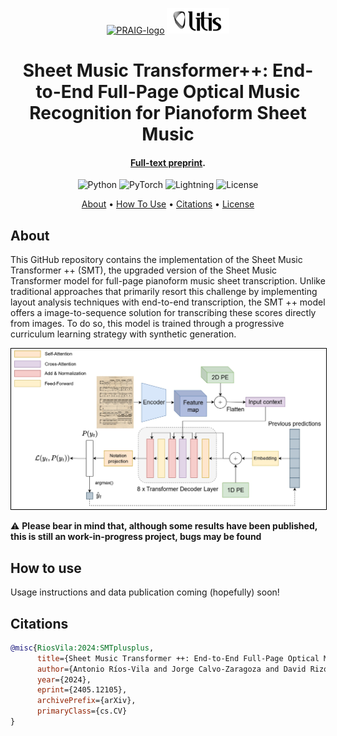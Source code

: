 <p align='center'>
  <a href='https://praig.ua.es/'><img src='https://i.imgur.com/Iu7CvC1.png' alt='PRAIG-logo' width='100'></a>
  <a href='https://www.litislab.fr/'><img src='graphics/Litis_Logo.png' alt='LITIS-logo' width='100'></a>
</p>

<h1 align='center'>Sheet Music Transformer++: End-to-End Full-Page Optical Music Recognition for Pianoform Sheet Music</h1>

<h4 align='center'><a href='https://arxiv.org/abs/2405.12105' target='_blank'>Full-text preprint</a>.</h4>

<p align='center'>
  <img src='https://img.shields.io/badge/python-3.12.0-orange' alt='Python'>
  <img src='https://img.shields.io/badge/PyTorch-%23EE4C2C.svg?style=flat&logo=PyTorch&logoColor=white' alt='PyTorch'>
  <img src='https://img.shields.io/badge/-Lightning-792ee5?logo=pytorchlightning&logoColor=white' alt='Lightning'>
  <img src='https://img.shields.io/static/v1?label=License&message=MIT&color=blue' alt='License'>
</p>

<p align='center'>
  <a href='#about'>About</a> •
  <a href='#how-to-use'>How To Use</a> •
  <a href='#citations'>Citations</a> •
  <a href='#license'>License</a>
</p>


## About

This GitHub repository contains the implementation of the Sheet Music Transformer ++ (SMT), the upgraded version of the Sheet Music Transformer model for full-page pianoform music sheet transcription. Unlike traditional approaches that primarily resort this challenge by implementing layout analysis techniques with end-to-end transcription, the SMT ++ model offers a image-to-sequence solution for transcribing these scores directly from images. To do so, this model is trained through a progressive curriculum learning strategy with synthetic generation.

<p align="center">
  <img src="graphics/smt++.jpeg" alt="content" style="border: 1px solid black; width: 800px;">
</p>

:warning: **Please bear in mind that, although some results have been published, this is still an work-in-progress project, bugs may be found**

## How to use
Usage instructions and data publication coming (hopefully) soon!

## Citations

```bibtex
@misc{RiosVila:2024:SMTplusplus,
      title={Sheet Music Transformer ++: End-to-End Full-Page Optical Music Recognition for Pianoform Sheet Music}, 
      author={Antonio Ríos-Vila and Jorge Calvo-Zaragoza and David Rizo and Thierry Paquet},
      year={2024},
      eprint={2405.12105},
      archivePrefix={arXiv},
      primaryClass={cs.CV}
}
```